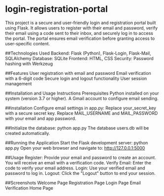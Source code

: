 # login-registration-portal
This project is a secure and user-friendly login and registration portal built using Flask. It allows users to register with their email and password, verify their email using a code sent to their inbox, and securely log in to access the portal. The portal ensures email verification before granting access to user-specific content.

##Technologies Used
Backend: Flask (Python), Flask-Login, Flask-Mail, SQLAlchemy
Database: SQLite
Frontend: HTML, CSS
Security: Password hashing with Werkzeug

##Features
User registration with email and password
Email verification with a 6-digit code
Secure login and logout functionality
User session management

##Installation and Usage Instructions
Prerequisites
Python installed on your system (version 3.7 or higher).
A Gmail account to configure email sending.

##installation
Configure email settings in app.py:
Replace your_secret_key with a secure secret key.
Replace MAIL_USERNAME and MAIL_PASSWORD with your email and app password.

##Initialize the database:
python app.py
The database users.db will be created automatically.

##Running the Application
Start the Flask development server:
python app.py
Open your web browser and navigate to:
http://127.0.0.1:5000

##Usage
Register: Provide your email and password to create an account. You will receive an email with a verification code.
Verify Email: Enter the code to verify your email address.
Login: Use your verified email and password to log in.
Logout: Click the "Logout" button to end your session.

##Screenshots
Welcome Page
Registration Page
Login Page
Email Verification
Home Page

